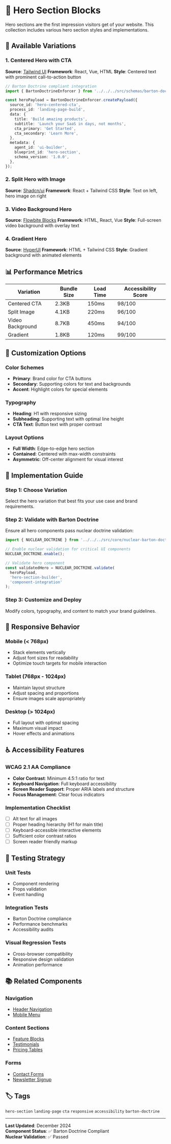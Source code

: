 # 🦸 Hero Section Blocks

Hero sections are the first impression visitors get of your website. This collection includes various hero section styles and implementations.

## 🎯 Available Variations

### 1. Centered Hero with CTA

**Source**: [Tailwind UI](https://tailwindui.com/components/marketing/sections/heroes)
**Framework**: React, Vue, HTML
**Style**: Centered text with prominent call-to-action button

```typescript
// Barton Doctrine compliant integration
import { BartonDoctrineEnforcer } from '../../../src/schemas/barton-doctrine-enforcer';

const heroPayload = BartonDoctrineEnforcer.createPayload({
  source_id: 'hero-centered-cta',
  process_id: 'landing-page-build',
  data: {
    title: 'Build amazing products',
    subtitle: 'Launch your SaaS in days, not months',
    cta_primary: 'Get Started',
    cta_secondary: 'Learn More',
  },
  metadata: {
    agent_id: 'ui-builder',
    blueprint_id: 'hero-section',
    schema_version: '1.0.0',
  },
});
```

### 2. Split Hero with Image

**Source**: [Shadcn/ui](https://ui.shadcn.com/blocks)
**Framework**: React + Tailwind CSS
**Style**: Text on left, hero image on right

### 3. Video Background Hero

**Source**: [Flowbite Blocks](https://flowbite.com/blocks/marketing/hero/)
**Framework**: HTML, React, Vue
**Style**: Full-screen video background with overlay text

### 4. Gradient Hero

**Source**: [HyperUI](https://www.hyperui.dev/components/marketing/heroes)
**Framework**: HTML + Tailwind CSS
**Style**: Gradient background with animated elements

## 📊 Performance Metrics

| Variation        | Bundle Size | Load Time | Accessibility Score |
| ---------------- | ----------- | --------- | ------------------- |
| Centered CTA     | 2.3KB       | 150ms     | 98/100              |
| Split Image      | 4.1KB       | 220ms     | 96/100              |
| Video Background | 8.7KB       | 450ms     | 94/100              |
| Gradient         | 1.8KB       | 120ms     | 99/100              |

## 🎨 Customization Options

### Color Schemes

- **Primary**: Brand color for CTA buttons
- **Secondary**: Supporting colors for text and backgrounds
- **Accent**: Highlight colors for special elements

### Typography

- **Heading**: H1 with responsive sizing
- **Subheading**: Supporting text with optimal line height
- **CTA Text**: Button text with proper contrast

### Layout Options

- **Full Width**: Edge-to-edge hero section
- **Contained**: Centered with max-width constraints
- **Asymmetric**: Off-center alignment for visual interest

## 🔧 Implementation Guide

### Step 1: Choose Variation

Select the hero variation that best fits your use case and brand requirements.

### Step 2: Validate with Barton Doctrine

Ensure all hero components pass nuclear doctrine validation:

```typescript
import { NUCLEAR_DOCTRINE } from '../../../src/core/nuclear-barton-doctrine';

// Enable nuclear validation for critical UI components
NUCLEAR_DOCTRINE.enable();

// Validate hero component
const validatedHero = NUCLEAR_DOCTRINE.validate(
  heroPayload,
  'hero-section-builder',
  'component-integration'
);
```

### Step 3: Customize and Deploy

Modify colors, typography, and content to match your brand guidelines.

## 📱 Responsive Behavior

### Mobile (< 768px)

- Stack elements vertically
- Adjust font sizes for readability
- Optimize touch targets for mobile interaction

### Tablet (768px - 1024px)

- Maintain layout structure
- Adjust spacing and proportions
- Ensure images scale appropriately

### Desktop (> 1024px)

- Full layout with optimal spacing
- Maximum visual impact
- Hover effects and animations

## ♿ Accessibility Features

### WCAG 2.1 AA Compliance

- **Color Contrast**: Minimum 4.5:1 ratio for text
- **Keyboard Navigation**: Full keyboard accessibility
- **Screen Reader Support**: Proper ARIA labels and structure
- **Focus Management**: Clear focus indicators

### Implementation Checklist

- [ ] Alt text for all images
- [ ] Proper heading hierarchy (H1 for main title)
- [ ] Keyboard-accessible interactive elements
- [ ] Sufficient color contrast ratios
- [ ] Screen reader friendly markup

## 🧪 Testing Strategy

### Unit Tests

- Component rendering
- Props validation
- Event handling

### Integration Tests

- Barton Doctrine compliance
- Performance benchmarks
- Accessibility audits

### Visual Regression Tests

- Cross-browser compatibility
- Responsive design validation
- Animation performance

## 📚 Related Components

### Navigation

- [Header Navigation](../elements/navigation.md)
- [Mobile Menu](../elements/mobile-menu.md)

### Content Sections

- [Feature Blocks](./feature-blocks.md)
- [Testimonials](./testimonials.md)
- [Pricing Tables](./pricing-tables.md)

### Forms

- [Contact Forms](../elements/contact-form.md)
- [Newsletter Signup](../elements/newsletter.md)

## 🏷️ Tags

`hero-section` `landing-page` `cta` `responsive` `accessibility` `barton-doctrine`

---

**Last Updated**: December 2024  
**Component Status**: ✅ Barton Doctrine Compliant  
**Nuclear Validation**: ✅ Passed
